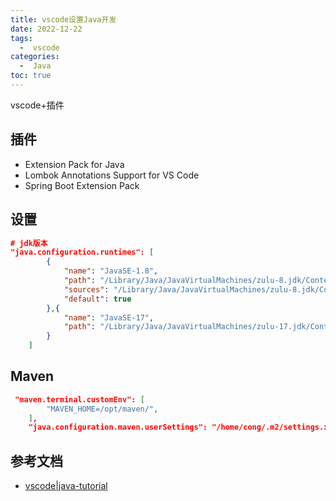 ```yaml
---
title: vscode设置Java开发
date: 2022-12-22
tags:
  -  vscode
categories:
  -  Java
toc: true
---
```


vscode+插件

<!-- more -->



## 插件

- Extension Pack for Java
- Lombok Annotations Support for VS Code
- Spring Boot Extension Pack

## 设置

```json
# jdk版本
"java.configuration.runtimes": [
        {
            "name": "JavaSE-1.8",
            "path": "/Library/Java/JavaVirtualMachines/zulu-8.jdk/Contents/Home",
            "sources": "/Library/Java/JavaVirtualMachines/zulu-8.jdk/Contents/Home/sec.zip",
            "default": true
        },{
            "name": "JavaSE-17",
            "path": "/Library/Java/JavaVirtualMachines/zulu-17.jdk/Contents/Home"
        }
    ]
```

## Maven

```json
 "maven.terminal.customEnv": [
        "MAVEN_HOME=/opt/maven/",
    ],
    "java.configuration.maven.userSettings": "/home/cong/.m2/settings.xml"
```


## 参考文档

- [vscode|java-tutorial](https://code.visualstudio.com/docs/java/java-tutorial)